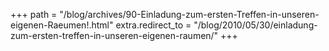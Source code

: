 +++
path = "/blog/archives/90-Einladung-zum-ersten-Treffen-in-unseren-eigenen-Raeumen!.html"
extra.redirect_to = "/blog/2010/05/30/einladung-zum-ersten-treffen-in-unseren-eigenen-raumen/"
+++
